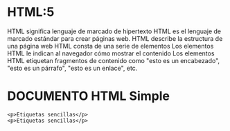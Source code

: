 # HTML:5
HTML significa lenguaje de marcado de hipertexto
HTML es el lenguaje de marcado estándar para crear páginas web.
HTML describe la estructura de una página web
HTML consta de una serie de elementos
Los elementos HTML le indican al navegador cómo mostrar el contenido
Los elementos HTML etiquetan fragmentos de contenido como "esto es un encabezado", "esto es un párrafo", "esto es un enlace", etc.

# DOCUMENTO HTML Simple
<!DOCTYPE html>
<html lang="en">
  <head>
    <meta charset="UTF-8" />
    <meta name="viewport" content="width=device-width, initial-scale=1.0" />
    <title>Document</title>

    <p>Etiquetas sencillas</p>
    <p>Etiquetas sencillas</p>
  </head>
  <body></body>
</html>

